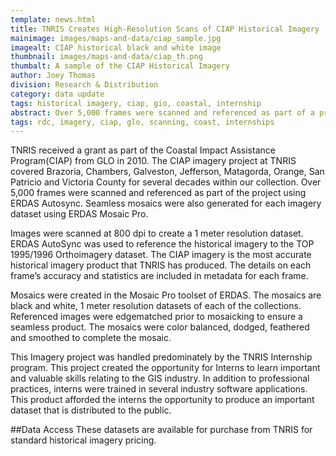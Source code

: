 ```yaml
---
template: news.html
title: TNRIS Creates High-Resolution Scans of CIAP Historical Imagery
mainimage: images/maps-and-data/ciap_sample.jpg
imagealt: CIAP historical black and white image
thumbnail: images/maps-and-data/ciap_th.png
thumbalt: A sample of the CIAP Historical Imagery
author: Joey Thomas
division: Research & Distribution
category: data update
tags: historical imagery, ciap, gio, coastal, internship
abstract: Over 5,000 frames were scanned and referenced as part of a project in conjunction with the Texas General Land Office (GLO).
tags: rdc, imagery, ciap, glo, scanning, coast, internships
---
```


TNRIS received a grant as part of the Coastal Impact Assistance Program(CIAP) from GLO in 2010. The CIAP imagery project at TNRIS covered Brazoria, Chambers, Galveston, Jefferson, Matagorda, Orange, San Patricio and Victoria County for several decades within our collection.  Over 5,000 frames were scanned and referenced as part of the project using ERDAS Autosync.  Seamless mosaics were also generated for each imagery dataset using ERDAS Mosaic Pro.

Images were scanned at 800 dpi to create a 1 meter resolution dataset. ERDAS AutoSync was used to reference the historical imagery to the TOP 1995/1996 Orthoimagery dataset.   The CIAP imagery is the most accurate historical imagery product that TNRIS has produced.  The details on each frame’s accuracy and statistics are included in metadata for each frame.

Mosaics were created in the Mosaic Pro toolset of ERDAS.  The mosaics are black and white, 1 meter resolution datasets of each of the collections.  Referenced images were edgematched prior to mosaicking to ensure a seamless product. The mosaics were color balanced, dodged, feathered and smoothed to complete the mosaic.  

This Imagery project was handled predominately by the TNRIS Internship program. This project created the opportunity for Interns to learn important and valuable skills relating to the GIS industry. In addition to professional practices, interns were trained in several industry software applications. This product afforded the interns the opportunity to produce an important dataset that is distributed to the public.

##Data Access
These datasets are available for purchase from TNRIS for standard historical imagery pricing.

 


